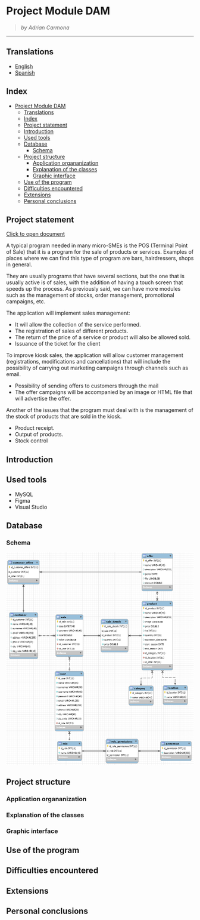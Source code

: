 # Project Module DAM

> _by Adrian Carmona_

---

## Translations

- [English](./README.md)
- [Spanish](./README.es.md)

## Index

- [Project Module DAM](#project-module-dam)
  - [Translations](#translations)
  - [Index](#index)
  - [Project statement](#project-statement)
  - [Introduction](#introduction)
  - [Used tools](#used-tools)
  - [Database](#database)
    - [Schema](#schema)
  - [Project structure](#project-structure)
    - [Application organanization](#application-organanization)
    - [Explanation of the classes](#explanation-of-the-classes)
    - [Graphic interface](#graphic-interface)
  - [Use of the program](#use-of-the-program)
  - [Difficulties encountered](#difficulties-encountered)
  - [Extensions](#extensions)
  - [Personal conclusions](#personal-conclusions)

## Project statement

[Click to open document](./Project%20Statement.pdf)

A typical program needed in many micro-SMEs is the POS (Terminal Point of
Sale) that it is a program for the sale of products or services.
Examples of places where we can find this type of program are bars,
hairdressers, shops in general.

They are usually programs that have several sections, but the one that is usually active is of
sales, with the addition of having a touch screen that speeds up the process.
As previously said, we can have more modules such as the management of
stocks, order management, promotional campaigns, etc.

The application will implement sales management:

- It will allow the collection of the service performed.
- The registration of sales of different products.
- The return of the price of a service or product will also be allowed sold.
- Issuance of the ticket for the client

To improve kiosk sales, the application will allow customer management (registrations, modifications and cancellations) that will include the possibility of carrying out marketing campaigns through channels such as email.

- Possibility of sending offers to customers through the mail
- The offer campaigns will be accompanied by an image or HTML file that will advertise the offer.

Another of the issues that the program must deal with is the management of the stock of products that are sold in the kiosk.

- Product receipt.
- Output of products.
- Stock control

## Introduction

## Used tools

- MySQL
- Figma
- Visual Studio

## Database

### Schema

![Database Schema](Database/Schema.png)

## Project structure

### Application organanization

### Explanation of the classes

### Graphic interface

## Use of the program

## Difficulties encountered

## Extensions

## Personal conclusions
